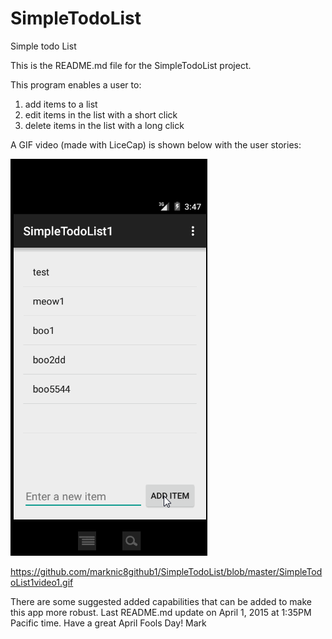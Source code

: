 # SimpleTodoList
Simple todo List

This is the README.md file for the SimpleTodoList project.

This program enables a user to:

 1. add items to a list
 2. edit items in the list with a short click
 3. delete items in the list with a long click

A GIF video (made with LiceCap) is shown below with the user stories:

![My Video Walkthrough](SimpleTodoList1video1.gif)

https://github.com/marknic8github1/SimpleTodoList/blob/master/SimpleTodoList1video1.gif

There are some suggested added capabilities that can be added to make this app more robust.
Last README.md update on April 1, 2015 at 1:35PM Pacific time.
Have a great April Fools Day!
Mark
